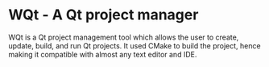 # WQt - A Qt project manager

WQt is a Qt project management tool which allows the user to create, update, build, and run Qt projects. It used CMake to build the project, hence making it compatible with almost any text editor and IDE.